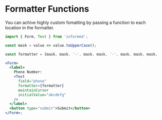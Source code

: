 # Formatter Functions

You can achive highly custom fomatting by passing a function to each location in the formatter.

<!-- STORY -->

```jsx
import { Form, Text } from 'informed';

const mask = value => value.toUpperCase();

const formatter = [mask, mask, '-', mask, mask, '-', mask, mask, mask, mask];

<Form>
  <label>
    Phone Number:
    <Text
      field="phone"
      formatter={formatter}
      maintainCursor
      initialValue="abcdefg"
    />
  </label>
  <button type="submit">Submit</button>
</Form>;
```
